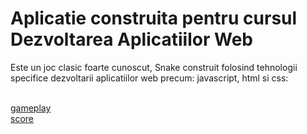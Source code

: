 # Aplicatie construita pentru cursul Dezvoltarea Aplicatiilor Web
Este un joc clasic foarte cunoscut, Snake construit folosind tehnologii specifice 
dezvoltarii aplicatiilor web precum: javascript, html si css:<br/><br/>

[gameplay](https://github.com/StroeAndrei/JAVASCRIPT/blob/main/Projects/SnakeGame/screenshots/gameplay.png)<br/>
[score](https://github.com/StroeAndrei/JAVASCRIPT/blob/main/Projects/SnakeGame/screenshots/score.png)

